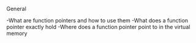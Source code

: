 General

-What are function pointers and how to use them
-What does a function pointer exactly hold
-Where does a function pointer point to in the virtual memory